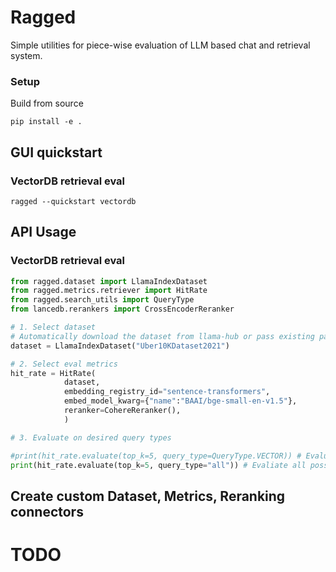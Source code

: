 # Ragged

Simple utilities for piece-wise evaluation of LLM based chat and retrieval system.

### Setup
Build from source
```
pip install -e .
```

## GUI quickstart 
### VectorDB retrieval eval
```
ragged --quickstart vectordb
```

## API Usage
### VectorDB retrieval eval
```python
from ragged.dataset import LlamaIndexDataset
from ragged.metrics.retriever import HitRate
from ragged.search_utils import QueryType
from lancedb.rerankers import CrossEncoderReranker

# 1. Select dataset
# Automatically download the dataset from llama-hub or pass existing path="/path/to/dataset"
dataset = LlamaIndexDataset("Uber10KDataset2021")

# 2. Select eval metrics
hit_rate = HitRate(
            dataset,
            embedding_registry_id="sentence-transformers",
            embed_model_kwarg={"name":"BAAI/bge-small-en-v1.5"},
            reranker=CohereReranker(),
            )

# 3. Evaluate on desired query types

#print(hit_rate.evaluate(top_k=5, query_type=QueryType.VECTOR)) # Evaluate vector search
print(hit_rate.evaluate(top_k=5, query_type="all")) # Evaliate all possible query types
```

## Create custom Dataset, Metrics, Reranking connectors
# TODO